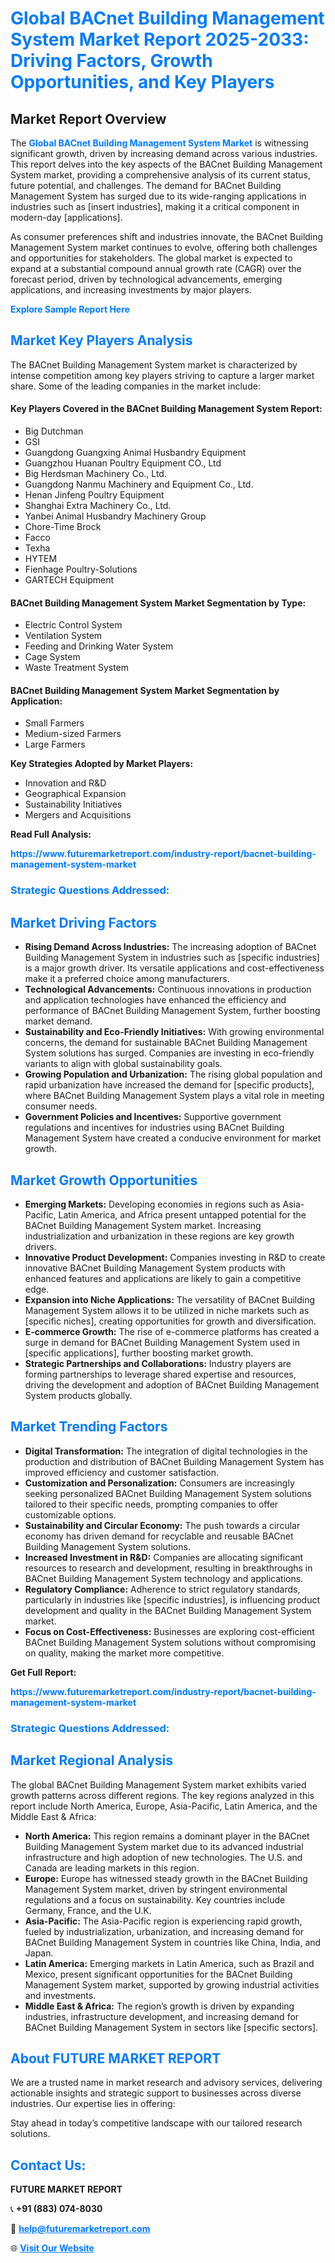 <h1 style="color: #007BFF;">Global BACnet Building Management System Market Report 2025-2033: Driving Factors, Growth Opportunities, and Key Players</h1>

<section id="overview">
<h2>Market Report Overview</h2>
<p>The <a href="https://www.futuremarketreport.com/industry-report/bacnet-building-management-system-market" style="color: #007BFF; text-decoration: none;"><strong>Global BACnet Building Management System Market</strong></a> is witnessing significant growth, driven by increasing demand across various industries. This report delves into the key aspects of the BACnet Building Management System market, providing a comprehensive analysis of its current status, future potential, and challenges. The demand for BACnet Building Management System has surged due to its wide-ranging applications in industries such as [insert industries], making it a critical component in modern-day [applications].</p>
<p>As consumer preferences shift and industries innovate, the BACnet Building Management System market continues to evolve, offering both challenges and opportunities for stakeholders. The global market is expected to expand at a substantial compound annual growth rate (CAGR) over the forecast period, driven by technological advancements, emerging applications, and increasing investments by major players.</p>
</section>

<section id="overview">
<p><a href="https://www.futuremarketreport.com/request-sample/reportId=35659" style="color: #007BFF; text-decoration: none;"><strong>Explore Sample Report Here</strong></a></p>
</section>

<section id="key-players">
<h2 style="color: #007BFF;">Market Key Players Analysis</h2>
<p>The BACnet Building Management System market is characterized by intense competition among key players striving to capture a larger market share. Some of the leading companies in the market include:</p>
<h4>Key Players Covered in the BACnet Building Management System Report:</h4>
<ul><li>Big Dutchman</li><li>GSI</li><li>Guangdong Guangxing Animal Husbandry Equipment</li><li>Guangzhou Huanan Poultry Equipment CO., Ltd</li><li>Big Herdsman Machinery Co., Ltd.</li><li>Guangdong Nanmu Machinery and Equipment Co., Ltd.</li><li>Henan Jinfeng Poultry Equipment</li><li>Shanghai Extra Machinery Co., Ltd.</li><li>Yanbei Animal Husbandry Machinery Group</li><li>Chore-Time Brock</li><li>Facco</li><li>Texha</li><li>HYTEM</li><li>Fienhage Poultry-Solutions</li><li>GARTECH Equipment</li></ul>
<h4>BACnet Building Management System Market Segmentation by Type:</h4>
<ul><li>Electric Control System</li><li>Ventilation System</li><li>Feeding and Drinking Water System</li><li>Cage System</li><li>Waste Treatment System</li></ul>

<h4>BACnet Building Management System Market Segmentation by Application:</h4>
<ul><li>Small Farmers</li><li>Medium-sized Farmers</li><li>Large Farmers</li></ul>
<p><strong>Key Strategies Adopted by Market Players:</strong></p>
<ul>
<li>Innovation and R&D</li>
<li>Geographical Expansion</li>
<li>Sustainability Initiatives</li>
<li>Mergers and Acquisitions</li>
</ul>
</section>

<section>
<p><strong>Read Full Analysis: </strong></p><a href="https://www.futuremarketreport.com/industry-report/bacnet-building-management-system-market" style="color: #007BFF; text-decoration: none;"><strong>https://www.futuremarketreport.com/industry-report/bacnet-building-management-system-market</strong></a>
<h3 style="color: #007BFF;">Strategic Questions Addressed:</h3>
</section>

<section id="driving-factors">
<h2 style="color: #007BFF;">Market Driving Factors</h2>
<ul>
<li><strong>Rising Demand Across Industries:</strong> The increasing adoption of BACnet Building Management System in industries such as [specific industries] is a major growth driver. Its versatile applications and cost-effectiveness make it a preferred choice among manufacturers.</li>
<li><strong>Technological Advancements:</strong> Continuous innovations in production and application technologies have enhanced the efficiency and performance of BACnet Building Management System, further boosting market demand.</li>
<li><strong>Sustainability and Eco-Friendly Initiatives:</strong> With growing environmental concerns, the demand for sustainable BACnet Building Management System solutions has surged. Companies are investing in eco-friendly variants to align with global sustainability goals.</li>
<li><strong>Growing Population and Urbanization:</strong> The rising global population and rapid urbanization have increased the demand for [specific products], where BACnet Building Management System plays a vital role in meeting consumer needs.</li>
<li><strong>Government Policies and Incentives:</strong> Supportive government regulations and incentives for industries using BACnet Building Management System have created a conducive environment for market growth.</li>
</ul>
</section>

<section id="growth-opportunities">
<h2 style="color: #007BFF;">Market Growth Opportunities</h2>
<ul>
<li><strong>Emerging Markets:</strong> Developing economies in regions such as Asia-Pacific, Latin America, and Africa present untapped potential for the BACnet Building Management System market. Increasing industrialization and urbanization in these regions are key growth drivers.</li>
<li><strong>Innovative Product Development:</strong> Companies investing in R&D to create innovative BACnet Building Management System products with enhanced features and applications are likely to gain a competitive edge.</li>
<li><strong>Expansion into Niche Applications:</strong> The versatility of BACnet Building Management System allows it to be utilized in niche markets such as [specific niches], creating opportunities for growth and diversification.</li>
<li><strong>E-commerce Growth:</strong> The rise of e-commerce platforms has created a surge in demand for BACnet Building Management System used in [specific applications], further boosting market growth.</li>
<li><strong>Strategic Partnerships and Collaborations:</strong> Industry players are forming partnerships to leverage shared expertise and resources, driving the development and adoption of BACnet Building Management System products globally.</li>
</ul>
</section>

<section id="trending-factors">
<h2 style="color: #007BFF;">Market Trending Factors</h2>
<ul>
<li><strong>Digital Transformation:</strong> The integration of digital technologies in the production and distribution of BACnet Building Management System has improved efficiency and customer satisfaction.</li>
<li><strong>Customization and Personalization:</strong> Consumers are increasingly seeking personalized BACnet Building Management System solutions tailored to their specific needs, prompting companies to offer customizable options.</li>
<li><strong>Sustainability and Circular Economy:</strong> The push towards a circular economy has driven demand for recyclable and reusable BACnet Building Management System solutions.</li>
<li><strong>Increased Investment in R&D:</strong> Companies are allocating significant resources to research and development, resulting in breakthroughs in BACnet Building Management System technology and applications.</li>
<li><strong>Regulatory Compliance:</strong> Adherence to strict regulatory standards, particularly in industries like [specific industries], is influencing product development and quality in the BACnet Building Management System market.</li>
<li><strong>Focus on Cost-Effectiveness:</strong> Businesses are exploring cost-efficient BACnet Building Management System solutions without compromising on quality, making the market more competitive.</li>
</ul>
</section>

<section>
<p><strong>Get Full Report: </strong></p><a href="https://www.futuremarketreport.com/industry-report/bacnet-building-management-system-market" style="color: #007BFF; text-decoration: none;"><strong>https://www.futuremarketreport.com/industry-report/bacnet-building-management-system-market</strong></a>
<h3 style="color: #007BFF;">Strategic Questions Addressed:</h3>
</section>


<section id="regional-analysis">
<h2 style="color: #007BFF;">Market Regional Analysis</h2>
<p>The global BACnet Building Management System market exhibits varied growth patterns across different regions. The key regions analyzed in this report include North America, Europe, Asia-Pacific, Latin America, and the Middle East & Africa:</p>
<ul>
<li><strong>North America:</strong> This region remains a dominant player in the BACnet Building Management System market due to its advanced industrial infrastructure and high adoption of new technologies. The U.S. and Canada are leading markets in this region.</li>
<li><strong>Europe:</strong> Europe has witnessed steady growth in the BACnet Building Management System market, driven by stringent environmental regulations and a focus on sustainability. Key countries include Germany, France, and the U.K.</li>
<li><strong>Asia-Pacific:</strong> The Asia-Pacific region is experiencing rapid growth, fueled by industrialization, urbanization, and increasing demand for BACnet Building Management System in countries like China, India, and Japan.</li>
<li><strong>Latin America:</strong> Emerging markets in Latin America, such as Brazil and Mexico, present significant opportunities for the BACnet Building Management System market, supported by growing industrial activities and investments.</li>
<li><strong>Middle East & Africa:</strong> The region’s growth is driven by expanding industries, infrastructure development, and increasing demand for BACnet Building Management System in sectors like [specific sectors].</li>
</ul>
</section>

<footer>
<h2 style="color: #007BFF;">About FUTURE MARKET REPORT</h2>
<p>We are a trusted name in market research and advisory services, delivering actionable insights and strategic support to businesses across diverse industries. Our expertise lies in offering:</p>

<p>Stay ahead in today’s competitive landscape with our tailored research solutions.</p>

<h2 style="color: #007BFF;">Contact Us:</h2>
<p><strong>FUTURE MARKET REPORT</strong></p>
<p>📞 <strong>+91 (883) 074-8030</strong></p>
<p>📧 <strong><a href="mailto:help@futuremarketreport.com" style="color: #007BFF;">help@futuremarketreport.com</a></strong></p>
<p>🌐 <strong><a href="https://www.futuremarketreport.com/" style="color: #007BFF;">Visit Our Website</a></strong></p>
</footer>